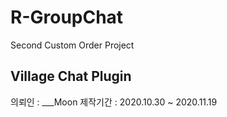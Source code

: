 # R-GroupChat
Second Custom Order Project   


## Village Chat Plugin   
의뢰인 : ___Moon</hr>
제작기간 : 2020.10.30 ~ 2020.11.19 
